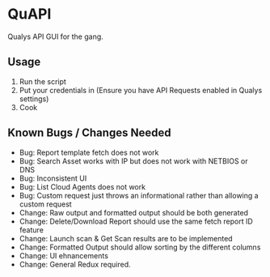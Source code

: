 # QuAPI
Qualys API GUI for the gang.

## Usage
1. Run the script
2. Put your credentials in (Ensure you have API Requests enabled in Qualys settings)
3. Cook

## Known Bugs / Changes Needed
- Bug: Report template fetch does not work
- Bug: Search Asset works with IP but does not work with NETBIOS or DNS
- Bug: Inconsistent UI
- Bug: List Cloud Agents does not work
- Bug: Custom request just throws an informational rather than allowing a custom request
- Change: Raw output and formatted output should be both generated
- Change: Delete/Download Report should use the same fetch report ID feature
- Change: Launch scan & Get Scan results are to be implemented
- Change: Formatted Output should allow sorting by the different columns
- Change: UI ehnancements
- Change: General Redux required. 